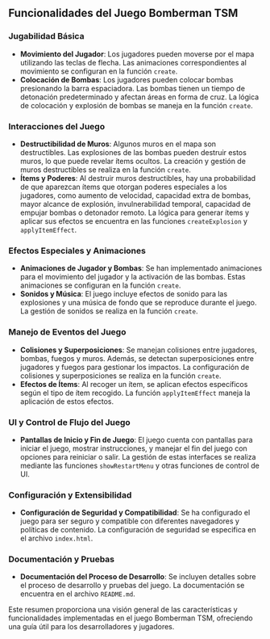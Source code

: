 ## Funcionalidades del Juego Bomberman TSM

### Jugabilidad Básica

- **Movimiento del Jugador**: Los jugadores pueden moverse por el mapa utilizando las teclas de flecha. Las animaciones correspondientes al movimiento se configuran en la función `create`.
- **Colocación de Bombas**: Los jugadores pueden colocar bombas presionando la barra espaciadora. Las bombas tienen un tiempo de detonación predeterminado y afectan áreas en forma de cruz. La lógica de colocación y explosión de bombas se maneja en la función `create`.

### Interacciones del Juego

- **Destructibilidad de Muros**: Algunos muros en el mapa son destructibles. Las explosiones de las bombas pueden destruir estos muros, lo que puede revelar ítems ocultos. La creación y gestión de muros destructibles se realiza en la función `create`.
- **Ítems y Poderes**: Al destruir muros destructibles, hay una probabilidad de que aparezcan ítems que otorgan poderes especiales a los jugadores, como aumento de velocidad, capacidad extra de bombas, mayor alcance de explosión, invulnerabilidad temporal, capacidad de empujar bombas o detonador remoto. La lógica para generar ítems y aplicar sus efectos se encuentra en las funciones `createExplosion` y `applyItemEffect`.

### Efectos Especiales y Animaciones

- **Animaciones de Jugador y Bombas**: Se han implementado animaciones para el movimiento del jugador y la activación de las bombas. Estas animaciones se configuran en la función `create`.
- **Sonidos y Música**: El juego incluye efectos de sonido para las explosiones y una música de fondo que se reproduce durante el juego. La gestión de sonidos se realiza en la función `create`.

### Manejo de Eventos del Juego

- **Colisiones y Superposiciones**: Se manejan colisiones entre jugadores, bombas, fuegos y muros. Además, se detectan superposiciones entre jugadores y fuegos para gestionar los impactos. La configuración de colisiones y superposiciones se realiza en la función `create`.
- **Efectos de Ítems**: Al recoger un ítem, se aplican efectos específicos según el tipo de ítem recogido. La función `applyItemEffect` maneja la aplicación de estos efectos.

### UI y Control de Flujo del Juego

- **Pantallas de Inicio y Fin de Juego**: El juego cuenta con pantallas para iniciar el juego, mostrar instrucciones, y manejar el fin del juego con opciones para reiniciar o salir. La gestión de estas interfaces se realiza mediante las funciones `showRestartMenu` y otras funciones de control de UI.

### Configuración y Extensibilidad

- **Configuración de Seguridad y Compatibilidad**: Se ha configurado el juego para ser seguro y compatible con diferentes navegadores y políticas de contenido. La configuración de seguridad se especifica en el archivo `index.html`.

### Documentación y Pruebas

- **Documentación del Proceso de Desarrollo**: Se incluyen detalles sobre el proceso de desarrollo y pruebas del juego. La documentación se encuentra en el archivo `README.md`.

Este resumen proporciona una visión general de las características y funcionalidades implementadas en el juego Bomberman TSM, ofreciendo una guía útil para los desarrolladores y jugadores.
